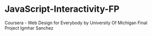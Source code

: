 # JavaScript-Interactivity-FP

Coursera - Web Design for Everybody by University Of Michigan
Final Project
Igmhar Sanchez
